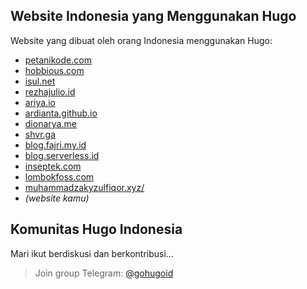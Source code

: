 ## Website Indonesia yang Menggunakan Hugo

Website yang dibuat oleh orang Indonesia menggunakan Hugo:

- [petanikode.com](https://www.petanikode.com/)
- [hobbious.com](https://hobbious.com/)
- [isul.net](https://www.isul.net/blog/)
- [rezhajulio.id](https://rezhajulio.id)
- [ariya.io](https://ariya.io/)
- [ardianta.github.io](https://ardianta.github.io)
- [dionarya.me](http://dionarya.me/blog/)
- [shvr.ga](https://shvr.ga/)
- [blog.fajri.my.id](https://blog.fajri.my.id/)
- [blog.serverless.id](https://blog.serverless.id/)
- [inseptek.com](https://inseptek.com/)
- [lombokfoss.com](https://www.lombokfoss.com/)
- [muhammadzakyzulfiqor.xyz/](https://muhammadzakyzulfiqor.xyz/)
- _(website kamu)_ 

## Komunitas Hugo Indonesia

Mari ikut berdiskusi dan berkontribusi...

> Join group Telegram: [@gohugoid](https://t.me/gohugoid/)
